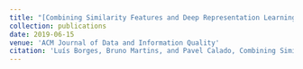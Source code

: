 ```yaml
---
title: "[Combining Similarity Features and Deep Representation Learning for Stance Detection in the Context of Checking Fake News](http://delivery.acm.org/10.1145/3290000/3287763/a14-borges.pdf?ip=193.136.132.10&id=3287763&acc=ACTIVE%20SERVICE&key=2E5699D25B4FE09E%2E454625C777251F56%2E4D4702B0C3E38B35%2E4D4702B0C3E38B35&__acm__=1568576141_e994797557195efa684f82ed28a6e791)"
collection: publications
date: 2019-06-15
venue: 'ACM Journal of Data and Information Quality'
citation: 'Luís Borges, Bruno Martins, and Pavel Calado, Combining Similarity Features and Deep Representation Learning for Stance Detection in the Context of Checking Fake News, ACM Journal of Data and Information Quality, vol. 11, no.3, 2019.'
---
```


